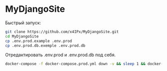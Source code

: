 # MyDjangoSite
Быстрый запуск:
```sh
git clone https://github.com/x4IPx/MyDjangoSite.git
cd MyDjangoSite
cp .env.prod.example .env.prod
cp .env.prod.db.exemple .env.prod.db
```
Отредактировать .env.prod и .env.prod.db под себя.
```sh
docker-compose -f docker-compose.prod.yml down -v && sleep 1 && docker-compose -f docker-compose.prod.yml up -d --build && sleep 15 && docker-compose -f docker-compose.prod.yml exec web python manage.py migrate --noinput && sleep 1 && docker-compose -f docker-compose.prod.yml exec web python manage.py collectstatic --no-input --clear && sleep 1 && echo http://192.168.77.32/
```

